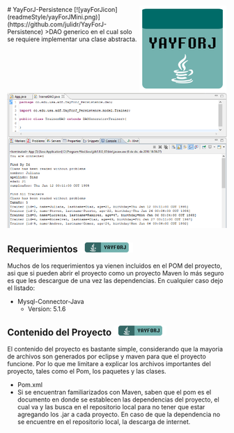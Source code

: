 <img src="readmeStyle/yayForJComplete.png" align="right" />
# YayForJ-Persistence [![yayForJicon](readmeStyle/yayForJMini.png)](https://github.com/julidr/YayForJ-Persistence)
>DAO generico en el cual solo se requiere implementar una clase abstracta.

![Works](readmeStyle/works.PNG)

## Requerimientos [![yayForJicon](readmeStyle/yayForJDependencyMini.png)](https://github.com/julidr/YayForJ-Persistence/blob/master/pom.xml)
Muchos de los requerimientos ya vienen incluidos en el POM del proyecto, asi que si pueden abrir el proyecto como un proyecto Maven lo más seguro es que les descargue de una vez las dependencias. En cualquier caso dejo el listado:

* Mysql-Connector-Java
  * Version: 5.1.6
  
## Contenido del Proyecto [![yayForJicon](readmeStyle/yayForJDependencyMini.png)](https://github.com/julidr/YayForJ-Persistence/tree/master/src/main/java/co/edu/usa/adf/YayForJ_Persistencel)
El contenido del proyecto es bastante simple, considerando que la mayoria de archivos son generados por eclipse y maven para que el proyecto funcione. Por lo que me limitare a explicar los archivos importantes del proyecto, tales como el Pom, los paquetes y las clases.

* Pom.xml
 * Si se encuentran familiarizados con Maven, saben que el pom es el documento en donde se establecen las dependencias del proyecto, el cual va y las busca en el repositorio local para no tener que estar agregando los .jar a cada proyecto. En caso de que la dependencia no se encuentre en el repositorio local, la descarga de internet.